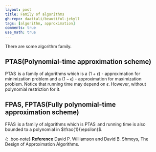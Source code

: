 ```yaml
---
layout: post
title: Family of algorithms
gh-repo: daattali/beautiful-jekyll
tags: [algorithm, approximation]
comments: true
use_math: true
---
```


There are some algorithm family.

## PTAS(Polynomial-time approximation scheme)
$\operatorname{PTAS}$ is a family of algorithms which is a $(1 + \epsilon)$ - approximation for minimization problem and a $(1 - \epsilon)$ - approximation for maximization problem.
Notice that running time may depend on $\epsilon$.
However, without polynomial restriction for it.

## FPAS, FPTAS(Fully polynomial-time approximation scheme)
$\operatorname{FPAS}$ is a family of algorithms which is $\operatorname{PTAS}$ and running time is also bounded to a polynomial in $\frac{1}{\epsilon}$.

{: .box-note}
**Reference** David P. Williamson and David B. Shmoys, The Design of Approximation Algorithms.